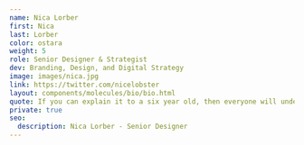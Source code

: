 ```yaml
---
name: Nica Lorber
first: Nica
last: Lorber
color: ostara
weight: 5
role: Senior Designer & Strategist
dev: Branding, Design, and Digital Strategy
image: images/nica.jpg
link: https://twitter.com/nicelobster
layout: components/molecules/bio/bio.html
quote: If you can explain it to a six year old, then everyone will understand it.
private: true
seo:
  description: Nica Lorber - Senior Designer
---
```

